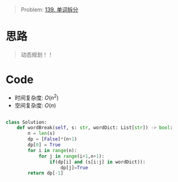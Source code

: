 > Problem: [139. 单词拆分](https://leetcode.cn/problems/word-break/description/)

# 思路

> 动态规划！！

# Code

- 时间复杂度: $O(n^2)$
- 空间复杂度: $O(n)$

```Python []

class Solution:
    def wordBreak(self, s: str, wordDict: List[str]) -> bool:
        n = len(s)
        dp = [False]*(n+1)
        dp[0] = True
        for i in range(n):
            for j in range(i+1,n+1):
                if(dp[i] and (s[i:j] in wordDict)):
                    dp[j]=True
        return dp[-1]

```
